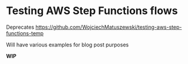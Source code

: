 # Testing AWS Step Functions flows

Deprecates https://github.com/WojciechMatuszewski/testing-aws-step-functions-temp

Will have various examples for blog post purposes

**WIP**
